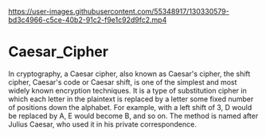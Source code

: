 

https://user-images.githubusercontent.com/55348917/130330579-bd3c4966-c5ce-40b2-91c2-f9e1c92d9fc2.mp4

# Caesar_Cipher
In cryptography, a Caesar cipher, also known as Caesar's cipher, the shift cipher, Caesar's code or Caesar shift, is one of the simplest and most widely known encryption techniques. It is a type of substitution cipher in which each letter in the plaintext is replaced by a letter some fixed number of positions down the alphabet. For example, with a left shift of 3, D would be replaced by A, E would become B, and so on. The method is named after Julius Caesar, who used it in his private correspondence.
